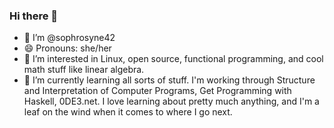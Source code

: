 ### Hi there 👋



   - 👋 I’m @sophrosyne42
   - 😄 Pronouns: she/her
   - 👀 I’m interested in Linux, open source, functional programming, and cool math stuff like linear algebra.
   - 🌱 I’m currently learning all sorts of stuff. I'm working through Structure and Interpretation of Computer Programs, Get Programming with Haskell, 0DE3.net. I love learning about pretty much anything, and I'm a leaf on the wind when it comes to where I go next.



<!--
**kagent42/kagent42** is a ✨ _special_ ✨ repository because its `README.md` (this file) appears on your GitHub profile.

Here are some ideas to get you started:

- 🔭 I’m currently working on ...
- 🌱 I’m currently learning ...
- 👯 I’m looking to collaborate on ...
- 🤔 I’m looking for help with ...
- 💬 Ask me about ...
- 📫 How to reach me: ...
- 😄 Pronouns: ...
- ⚡ Fun fact: ...
-->
